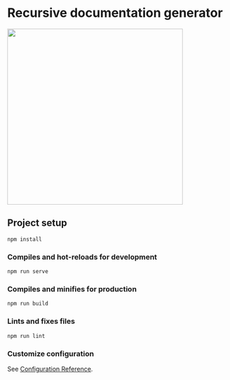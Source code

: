 # Recursive documentation generator

<img src="https://downloader.disk.yandex.ru/preview/b15a11b5944c111c6a906fbeb2383e9544a296bf34fc357bfb2e930cd56b95c9/642f3efd/gtm-bTcd0-SDIk3UVD9sMjZTZJYcc9TlUBcdDijpD6-cT5Q5JWYEwJDZZ1KFilMMXyQUKdbELjxX6hDFF3tHEg%3D%3D?uid=0&filename=2023-04-06_20-51-05.png&disposition=inline&hash=&limit=0&content_type=image%2Fpng&owner_uid=0&tknv=v2&size=2048x2048" width="400">

## Project setup
```
npm install
```

### Compiles and hot-reloads for development
```
npm run serve
```

### Compiles and minifies for production
```
npm run build
```

### Lints and fixes files
```
npm run lint
```

### Customize configuration
See [Configuration Reference](https://cli.vuejs.org/config/).
